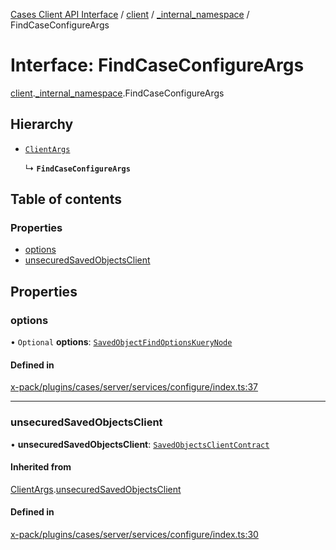 [Cases Client API Interface](../README.md) / [client](../modules/client.md) / [\_internal\_namespace](../modules/client._internal_namespace.md) / FindCaseConfigureArgs

# Interface: FindCaseConfigureArgs

[client](../modules/client.md).[_internal_namespace](../modules/client._internal_namespace.md).FindCaseConfigureArgs

## Hierarchy

- [`ClientArgs`](client._internal_namespace.ClientArgs.md)

  ↳ **`FindCaseConfigureArgs`**

## Table of contents

### Properties

- [options](client._internal_namespace.FindCaseConfigureArgs.md#options)
- [unsecuredSavedObjectsClient](client._internal_namespace.FindCaseConfigureArgs.md#unsecuredsavedobjectsclient)

## Properties

### options

• `Optional` **options**: [`SavedObjectFindOptionsKueryNode`](../modules/client._internal_namespace.md#savedobjectfindoptionskuerynode)

#### Defined in

[x-pack/plugins/cases/server/services/configure/index.ts:37](https://github.com/elastic/kibana/blob/c427bf270ae/x-pack/plugins/cases/server/services/configure/index.ts#L37)

___

### unsecuredSavedObjectsClient

• **unsecuredSavedObjectsClient**: [`SavedObjectsClientContract`](../modules/client._internal_namespace.md#savedobjectsclientcontract)

#### Inherited from

[ClientArgs](client._internal_namespace.ClientArgs.md).[unsecuredSavedObjectsClient](client._internal_namespace.ClientArgs.md#unsecuredsavedobjectsclient)

#### Defined in

[x-pack/plugins/cases/server/services/configure/index.ts:30](https://github.com/elastic/kibana/blob/c427bf270ae/x-pack/plugins/cases/server/services/configure/index.ts#L30)
